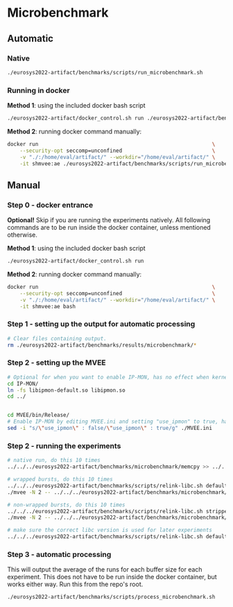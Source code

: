 # Microbenchmark

## Automatic

### Native

```bash
./eurosys2022-artifact/benchmarks/scripts/run_microbenchmark.sh
```

### Running in docker

**Method 1**: using the included docker bash script

```bash
./eurosys2022-artifact/docker_control.sh run ./eurosys2022-artifact/benchmarks/scripts/run_microbenchmark.sh
```

**Method 2**: running docker command manually:

```bash
docker run                                                        \
    --security-opt seccomp=unconfined                             \
    -v "./:/home/eval/artifact/" --workdir="/home/eval/artifact/" \
    -it shmvee:ae ./eurosys2022-artifact/benchmarks/scripts/run_microbenchmark.sh
```

## Manual

### Step 0 - docker entrance

**Optional!** Skip if you are running the experiments natively. All following commands are to be run inside the docker
container, unless mentioned otherwise.

**Method 1**: using the included docker bash script

```bash
./eurosys2022-artifact/docker_control.sh run
```

**Method 2**: running docker command manually:

```bash
docker run                                                        \
    --security-opt seccomp=unconfined                             \
    -v "./:/home/eval/artifact/" --workdir="/home/eval/artifact/" \
    -it shmvee:ae bash
```

### Step 1 - setting up the output for automatic processing

```bash
# Clear files containing output.
rm ./eurosys2022-artifact/benchmarks/results/microbenchmark/*
```

### Step 2 - setting up the MVEE

```bash
# Optional for when you want to enable IP-MON, has no effect when kernel is not IP-MON enabled.
cd IP-MON/
ln -fs libipmon-default.so libipmon.so
cd ../


cd MVEE/bin/Release/
# Enable IP-MON by editing MVEE.ini and setting "use_ipmon" to true, has no effect when kernel is not IP-MON enabled.
sed -i "s/\"use_ipmon\" : false/\"use_ipmon\" : true/g" ./MVEE.ini
```

### Step 2 - running the experiments

```bash
# native run, do this 10 times
../../../eurosys2022-artifact/benchmarks/microbenchmark/memcpy >> ../../../eurosys2022-artifact/benchmarks/results/microbenchmark/native.out

# wrapped bursts, do this 10 times
../../../eurosys2022-artifact/benchmarks/scripts/relink-libc.sh default
./mvee -N 2 -- ../../../eurosys2022-artifact/benchmarks/microbenchmark/memcpy >> ../../../eurosys2022-artifact/benchmarks/results/microbenchmark/default.out

# non-wrapped bursts, do this 10 times
../../../eurosys2022-artifact/benchmarks/scripts/relink-libc.sh stripped
./mvee -N 2 -- ../../../eurosys2022-artifact/benchmarks/microbenchmark/memcpy >> ../../../eurosys2022-artifact/benchmarks/results/microbenchmark/stripped.out

# make sure the correct libc version is used for later experiments
../../../eurosys2022-artifact/benchmarks/scripts/relink-libc.sh default
```

### Step 3 - automatic processing

This will output the average of the runs for each buffer size for each experiment. This does not have to be run inside
the docker container, but works either way. Run this from the repo's root.

```bash
./eurosys2022-artifact/benchmarks/scripts/process_microbenchmark.sh
```